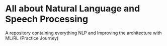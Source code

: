 # All about Natural Language and Speech Processing         
A repository containing everything NLP and Improving the architecture with ML/RL (Practice Journey) 
   
                                      
